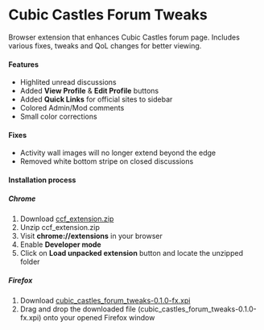 # Cubic Castles Forum Tweaks

Browser extension that enhances Cubic Castles forum page. Includes various fixes, tweaks and QoL changes for better viewing.

#### Features
- Highlited unread discussions
- Added **View Profile** & **Edit Profile** buttons
- Added **Quick Links** for official sites to sidebar
- Colored Admin/Mod comments
- Small color corrections

#### Fixes
- Activity wall images will no longer extend beyond the edge
- Removed white bottom stripe on closed discussions

#### Installation process

##### Chrome
1. Download [ccf_extension.zip](https://github.com/ccrecipes/cc-forums-browser-extension/raw/master/ccf_extension.zip)
2. Unzip ccf_extension.zip
3. Visit **chrome://extensions** in your browser
4. Enable **Developer mode**
5. Click on **Load unpacked extension** button and locate the unzipped folder

##### Firefox
1. Download [cubic_castles_forum_tweaks-0.1.0-fx.xpi](https://github.com/ccrecipes/cc-forums-browser-extension/raw/master/cubic_castles_forum_tweaks-0.1.0-fx.xpi)
2. Drag and drop the downloaded file (cubic_castles_forum_tweaks-0.1.0-fx.xpi) onto your opened Firefox window
